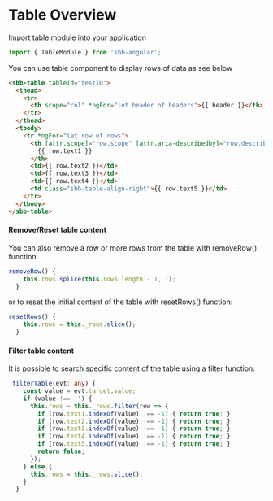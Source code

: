 # Table Overview

Import table module into your application

```ts
import { TableModule } from 'sbb-angular';
```
You can use table component to display rows of data as see below
```html
<sbb-table tableId="testID">
  <thead>
    <tr>
      <th scope="col" *ngFor="let header of headers">{{ header }}</th>
    </tr>
  </thead>
  <tbody>
    <tr *ngFor="let row of rows">
      <th [attr.scope]="row.scope" [attr.aria-describedby]="row.describedby">
        {{ row.text1 }}
      </th>
      <td>{{ row.text2 }}</td>
      <td>{{ row.text3 }}</td>
      <td>{{ row.text4 }}</td>
      <td class="sbb-table-align-right">{{ row.text5 }}</td>
    </tr>
  </tbody>
</sbb-table>
```


<h4>Remove/Reset table content</h4>

You can also remove a row or more rows from the table with removeRow() function:

```ts
removeRow() {
    this.rows.splice(this.rows.length - 1, 1);
  }
```

or to reset the initial content of the table with resetRows() function:

```ts
resetRows() {
    this.rows = this._rows.slice();
  }
```
<h4>Filter table content</h4>

It is possible to search specific content of the table using a filter function:

```ts
 filterTable(evt: any) {
    const value = evt.target.value;
    if (value !== '') {
      this.rows = this._rows.filter(row => {
        if (row.text1.indexOf(value) !== -1) { return true; }
        if (row.text2.indexOf(value) !== -1) { return true; }
        if (row.text3.indexOf(value) !== -1) { return true; }
        if (row.text4.indexOf(value) !== -1) { return true; }
        if (row.text5.indexOf(value) !== -1) { return true; }
        return false;
      });
    } else {
      this.rows = this._rows.slice();
    }
  }
```